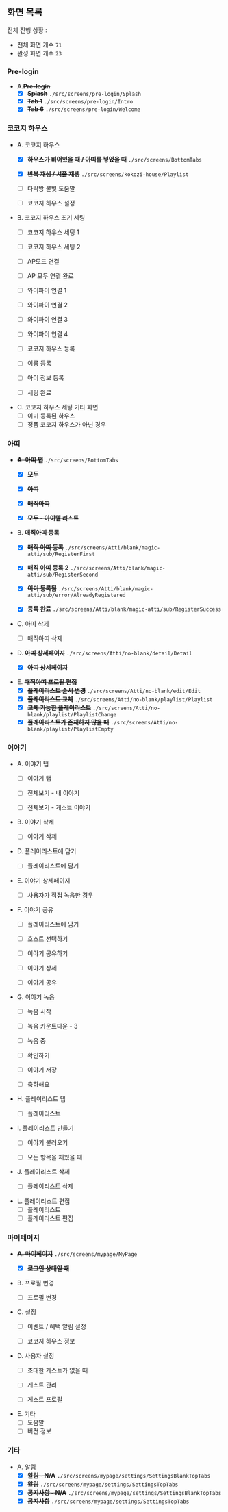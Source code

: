 ## 화면 목록

전체 진행 상황 :

- 전체 화면 개수 `71`
- 완성 화면 개수 `23`

### Pre-login

- A.**~~Pre-login~~**
    - [x] **~~Splash~~** `./src/screens/pre-login/Splash`
    - [x] **~~Tab 1~~** `./src/screens/pre-login/Intro`
    - [x] **~~Tab 6~~** `./src/screens/pre-login/Welcome`

### 코코지 하우스

- A. 코코지 하우스
    - [x] **~~하우스가 비어있을 때 / 아띠를 넣었을 때~~** `./src/screens/BottomTabs`
    - [x] **~~반복 재생 / 셔플 재생~~** `./src/screens/kokozi-house/Playlist`
    - [ ] 다락방 불빛 도움말
    - [ ] 코코지 하우스 설정


- B. 코코지 하우스 초기 세팅
    - [ ] 코코지 하우스 세팅 1
    - [ ] 코코지 하우스 세팅 2
    - [ ] AP모드 연결
    - [ ] AP 모두 연결 완료
    - [ ] 와이파이 연결 1
    - [ ] 와이파이 연결 2
    - [ ] 와이파이 연결 3
    - [ ] 와이파이 연결 4
    - [ ] 코코지 하우스 등록
    - [ ] 이름 등록
    - [ ] 아이 정보 등록
    - [ ] 세팅 완료


- C. 코코지 하우스 세팅 기타 화면
    - [ ] 이미 등록된 하우스
    - [ ] 정품 코코지 하우스가 아닌 경우

### 아띠

- **~~A. 아띠 탭~~** `./src/screens/BottomTabs`
    - [x] **~~모두~~**
    - [x] **~~아띠~~**
    - [x] **~~매직아띠~~**
    - [x] **~~모두 - 아이템 리스트~~**


- B. **~~매직아띠 등록~~**
    - [x] **~~매직 아띠 등록~~** `./src/screens/Atti/blank/magic-atti/sub/RegisterFirst`
    - [x] **~~매직 아띠 등록 2~~** `./src/screens/Atti/blank/magic-atti/sub/RegisterSecond`
    - [x] **~~이미 등록됨~~** `./src/screens/Atti/blank/magic-atti/sub/error/AlreadyRegistered`
    - [x] **~~등록 완료~~** `./src/screens/Atti/blank/magic-atti/sub/RegisterSuccess`


- C. 아띠 삭제
    - [ ] 매직아띠 삭제


- D. **~~아띠 상세페이지~~** `./src/screens/Atti/no-blank/detail/Detail`
    - [x] **~~아띠 상세페이지~~**


- E. **~~매직아띠 프로필 편집~~**
    - [x] **~~플레이리스트 순서 변경~~** `./src/screens/Atti/no-blank/edit/Edit`
    - [x] **~~플레이리스트 교체~~** `./src/screens/Atti/no-blank/playlist/Playlist`
    - [x] **~~교체 가능한 플레이리스트~~** `./src/screens/Atti/no-blank/playlist/PlaylistChange`
    - [x] **~~플레이리스트가 존재하지 않을 때~~** `./src/screens/Atti/no-blank/playlist/PlaylistEmpty`

### 이야기

- A. 이야기 탭
    - [ ] 이야기 탭
    - [ ] 전체보기 - 내 이야기
    - [ ] 전체보기 - 게스트 이야기


- B. 이야기 삭제
    - [ ] 이야기 삭제


- D. 플레이리스트에 담기
    - [ ] 플레이리스트에 담기


- E. 이야기 상세페이지
    - [ ] 사용자가 직접 녹음한 경우


- F. 이야기 공유
    - [ ] 플레이리스트에 담기
    - [ ] 호스트 선택하기
    - [ ] 이야기 공유하기
    - [ ] 이야기 상세
    - [ ] 이야기 공유


- G. 이야기 녹음
    - [ ] 녹음 시작
    - [ ] 녹음 카운트다운 - 3
    - [ ] 녹음 중
    - [ ] 확인하기
    - [ ] 이야기 저장
    - [ ] 축하해요


- H. 플레이리스트 탭
    - [ ] 플레이리스트


- I. 플레이리스트 만들기
    - [ ] 이야기 불러오기
    - [ ] 모든 항목을 채웠을 때


- J. 플레이리스트 삭제
    - [ ] 플레이리스트 삭제


- L. 플레이리스트 편집
    - [ ] 플레이리스트
    - [ ] 플레이리스트 편집

### 마이페이지

- **~~A. 마이페이지~~** `./src/screens/mypage/MyPage`
    - [x] **~~로그인 상태일 때~~**


- B. 프로필 변경
    - [ ] 프로필 변경


- C. 설정
    - [ ] 이벤트 / 혜택 알림 설정
    - [ ] 코코지 하우스 정보


- D. 사용자 설정
    - [ ] 초대한 게스트가 없을 때
    - [ ] 게스트 관리
    - [ ] 게스트 프로필


- E. 기타
    - [ ] 도움말
    - [ ] 버전 정보

### 기타

- A. 알림
    - [x] **~~알림 - N/A~~** `./src/screens/mypage/settings/SettingsBlankTopTabs`
    - [x] **~~알림~~** `./src/screens/mypage/settings/SettingsTopTabs`
    - [x] **~~공지사항 - N/A~~** `./src/screens/mypage/settings/SettingsBlankTopTabs`
    - [x] **~~공지사항~~** `./src/screens/mypage/settings/SettingsTopTabs`